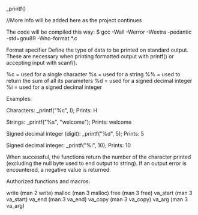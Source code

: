 _printf()

//More info will be added here as the project continues

The code will be compiled this way:
$ gcc -Wall -Werror -Wextra -pedantic -std=gnu89 -Wno-format *.c

Format specifier
Define the type of data to be printed on standard output. These are necessary when printing
formatted output with printf() or accepting input with scanf().

%c = used for a single character
%s = used for a string
%% = used to return the sum of all its parameters
%d = used for a signed decimal integer
%i = used for a signed decimal integer

Examples:

Characters:
_printf("%c", I);
Prints: H

Strings:
_printf("%s", "welcome");
Prints: welcome

Signed decimal integer (digit):
_printf("%d", 5);
Prints: 5

Signed decimal integer:
_printf("%i", 10);
Prints: 10

When successful, the functions return the number of the character printed (excluding
the null byte used to end output to string). If an output error is encountered, a 
negative value is returned.

Authorized functions and macros:

write (man 2 write)
malloc (man 3 malloc)
free (man 3 free)
va_start (man 3 va_start)
va_end (man 3 va_end)
va_copy (man 3 va_copy)
va_arg (man 3 va_arg)

